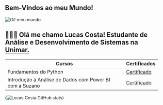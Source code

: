 ## Bem-Vindos ao meu Mundo!

![Gif meu mundo](https://media3.giphy.com/media/v1.Y2lkPTc5MGI3NjExYTdwdTVubm16bjNuamUyZWpoOG5xbDlza3gxZ2JqNXY0d2xmMzg3eSZlcD12MV9pbnRlcm5hbF9naWZfYnlfaWQmY3Q9Zw/6CFEdOfYzJMZDTNOnX/giphy.gif)

🧑🏾‍💻 Olá me chamo Lucas Costa!
Estudante de Análise e Desenvolvimento de Sistemas
na [Unimar.](https://unimar.br/)
------

| Cursos | Certificados |
|--------|--------------|
|Fundamentos do Python | [Certificado](https://hermes.dio.me/certificates/SJMGBDBE.pdf) |
| Introdução à Análise de Dados com Power BI com a Suzano | [Certificado](https://hermes.dio.me/certificates/2S6NW9MA.pdf) |

(![Lucas Costa GitHub stats](https://github-readme-stats.vercel.app/api?username=costa-lucassouza&show_icons=true&theme=dracula))
